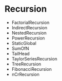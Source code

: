 # Recursion

- FactorialRecursion
- IndirectRecursion
- NestedRecursion
- PowerRecursion
- StaticGlobal
- SumOfN
- TailHead
- TaylorSeriesRecursion
- TreeRecursion
- FibonacciRecursion
- nCrRecursion
